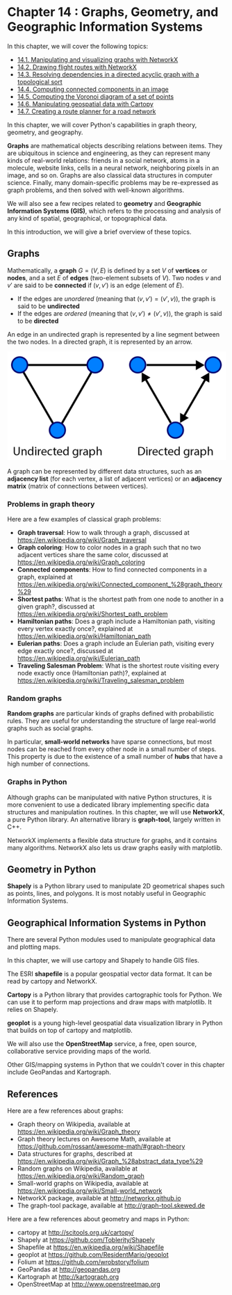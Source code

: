 # Chapter 14 : Graphs, Geometry, and Geographic Information Systems

In this chapter, we will cover the following topics:

* [14.1. Manipulating and visualizing graphs with NetworkX](01_networkx.md)
* [14.2. Drawing flight routes with NetworkX](02_airports.md)
* [14.3. Resolving dependencies in a directed acyclic graph with a topological sort](03_dag.md)
* [14.4. Computing connected components in an image](04_connected.md)
* [14.5. Computing the Voronoi diagram of a set of points](05_voronoi.md)
* [14.6. Manipulating geospatial data with Cartopy](06_gis.md)
* [14.7. Creating a route planner for a road network](07_gps.md)

In this chapter, we will cover Python's capabilities in graph theory, geometry, and geography.

**Graphs** are mathematical objects describing relations between items. They are ubiquitous in science and engineering, as they can represent many kinds of real-world relations: friends in a social network, atoms in a molecule, website links, cells in a neural network, neighboring pixels in an image, and so on. Graphs are also classical data structures in computer science. Finally, many domain-specific problems may be re-expressed as graph problems, and then solved with well-known algorithms.

We will also see a few recipes related to **geometry** and **Geographic Information Systems (GIS)**, which refers to the processing and analysis of any kind of spatial, geographical, or topographical data.

In this introduction, we will give a brief overview of these topics.

## Graphs

Mathematically, a **graph** $G = (V, E)$ is defined by a set $V$ of **vertices** or **nodes**, and a set $E$ of **edges** (two-element subsets of $V$). Two nodes $v$ and $v'$ are said to be **connected** if $(v, v')$ is an edge (element of $E$).

* If the edges are *unordered* (meaning that $(v,v') = (v',v)$), the graph is said to be **undirected**
* If the edges are *ordered* (meaning that $(v,v') \neq (v',v)$), the graph is said to be **directed**

An edge in an undirected graph is represented by a line segment between the two nodes. In a directed graph, it is represented by an arrow.

![Undirected and directed graphs](images/graphs.png)

A graph can be represented by different data structures, such as an **adjacency list** (for each vertex, a list of adjacent vertices) or an **adjacency matrix** (matrix of connections between vertices).

### Problems in graph theory

Here are a few examples of classical graph problems:

* **Graph traversal**: How to walk through a graph, discussed at https://en.wikipedia.org/wiki/Graph_traversal
* **Graph coloring**: How to color nodes in a graph such that no two adjacent vertices share the same color, discussed at https://en.wikipedia.org/wiki/Graph_coloring
* **Connected components**: How to find connected components in a graph, explained at https://en.wikipedia.org/wiki/Connected_component_%28graph_theory%29
* **Shortest paths**: What is the shortest path from one node to another in a given graph?, discussed at https://en.wikipedia.org/wiki/Shortest_path_problem
* **Hamiltonian paths**: Does a graph include a Hamiltonian path, visiting every vertex exactly once?, explained at https://en.wikipedia.org/wiki/Hamiltonian_path
* **Eulerian paths**: Does a graph include an Eulerian path, visiting every edge exactly once?, discussed at https://en.wikipedia.org/wiki/Eulerian_path
* **Traveling Salesman Problem**: What is the shortest route visiting every node exactly once (Hamiltonian path)?, explained at https://en.wikipedia.org/wiki/Traveling_salesman_problem

### Random graphs

**Random graphs** are particular kinds of graphs defined with probabilistic rules. They are useful for understanding the structure of large real-world graphs such as social graphs.

In particular, **small-world networks** have sparse connections, but most nodes can be reached from every other node in a small number of steps. This property is due to the existence of a small number of **hubs** that have a high number of connections.

### Graphs in Python

Although graphs can be manipulated with native Python structures, it is more convenient to use a dedicated library implementing specific data structures and manipulation routines. In this chapter, we will use **NetworkX**, a pure Python library. An alternative library is **graph-tool**, largely written in C++.

NetworkX implements a flexible data structure for graphs, and it contains many algorithms. NetworkX also lets us draw graphs easily with matplotlib.

## Geometry in Python

**Shapely** is a Python library used to manipulate 2D geometrical shapes such as points, lines, and polygons. It is most notably useful in Geographic Information Systems.

## Geographical Information Systems in Python

There are several Python modules used to manipulate geographical data and plotting maps.

In this chapter, we will use cartopy and Shapely to handle GIS files.

The ESRI **shapefile** is a popular geospatial vector data format. It can be read by cartopy and NetworkX.

**Cartopy** is a Python library that provides cartographic tools for Python. We can use it to perform map projections and draw maps with matplotlib. It relies on Shapely.

**geoplot** is a young high-level geospatial data visualization library in Python that builds on top of cartopy and matplotlib.

We will also use the **OpenStreetMap** service, a free, open source, collaborative service providing maps of the world.

Other GIS/mapping systems in Python that we couldn't cover in this chapter include GeoPandas and Kartograph.

## References

Here are a few references about graphs:

* Graph theory on Wikipedia, available at https://en.wikipedia.org/wiki/Graph_theory
* Graph theory lectures on Awesome Math, available at https://github.com/rossant/awesome-math/#graph-theory
* Data structures for graphs, described at https://en.wikipedia.org/wiki/Graph_%28abstract_data_type%29
* Random graphs on Wikipedia, available at https://en.wikipedia.org/wiki/Random_graph
* Small-world graphs on Wikipedia, available at https://en.wikipedia.org/wiki/Small-world_network
* NetworkX package, available at http://networkx.github.io
* The graph-tool package, available at http://graph-tool.skewed.de

Here are a few references about geometry and maps in Python:

* cartopy at http://scitools.org.uk/cartopy/
* Shapely at https://github.com/Toblerity/Shapely
* Shapefile at https://en.wikipedia.org/wiki/Shapefile
* geoplot at https://github.com/ResidentMario/geoplot
* Folium at https://github.com/wrobstory/folium
* GeoPandas at http://geopandas.org
* Kartograph at http://kartograph.org
* OpenStreetMap at http://www.openstreetmap.org
